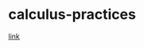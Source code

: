 # calculus-practices

[link](https://github.com/JustinLiang522/calculus-practices/blob/main/w11-practices%20.pdf)
